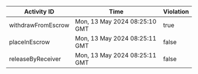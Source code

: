 | Activity ID | Time | Violation |
| --- | --- | --- |
| withdrawFromEscrow | Mon, 13 May 2024 08:25:10 GMT | true |
| placeInEscrow | Mon, 13 May 2024 08:25:11 GMT | false |
| releaseByReceiver | Mon, 13 May 2024 08:25:11 GMT | false |